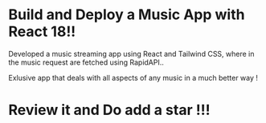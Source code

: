 # Build and Deploy a Music App with React 18!!

Developed a music streaming app using React and Tailwind CSS, where in the music request are fetched using RapidAPI..

Exlusive app that deals with all aspects of any music in a much better way !

# Review it and Do add a star !!!

